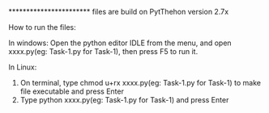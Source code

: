 
*********************** files are build on PytThehon version 2.7x

How to run the files:

In windows:
Open the python editor IDLE from the menu, and open xxxx.py(eg: Task-1.py for Task-1), then press F5 to run it.

In Linux:
1. On terminal, type chmod u+rx xxxx.py(eg: Task-1.py for Task-1) to make file executable and press Enter
2. Type python xxxx.py(eg: Task-1.py for Task-1) and press Enter
